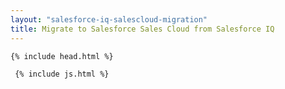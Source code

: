 ```yaml
---
layout: "salesforce-iq-salescloud-migration"
title: Migrate to Salesforce Sales Cloud from Salesforce IQ
---
```


<!DOCTYPE html>
<html>


    {% include head.html %}
    
     {% include js.html %}
</html>
</html>
